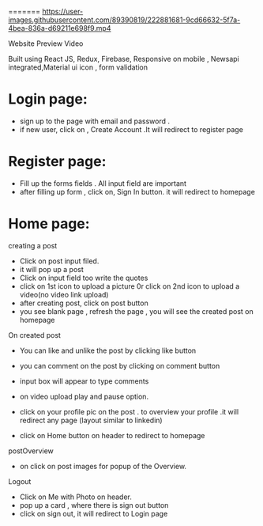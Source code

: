 

=======
https://user-images.githubusercontent.com/89390819/222881681-9cd66632-5f7a-4bea-836a-d69211e698f9.mp4

Website Preview Video

Built using React JS, Redux, Firebase, Responsive on mobile , Newsapi integrated,Material ui icon , form validation 


# Login page:

* sign up to the page with email and password .
* if new user, click on , Create Account .It will redirect to register page

# Register page:

* Fill up the forms fields . All input field are important
* after filling up form , click on, Sign In button. it will redirect to homepage

# Home page:
creating a post
* Click on post input filed.
* it will pop up a post
* Click on input field too write the quotes 
* click on 1st icon to upload a picture 0r click on 2nd icon to  upload a video(no video link upload)
* after creating post, click on post button
* you see blank page , refresh the page , you will see the created post on homepage

On created post
* You can like and unlike the post by clicking  like button
* you can comment on the post by clicking on comment button
* input box will appear to type comments
* on video upload play and pause option.

* click on your profile pic on the post . to overview your profile .it will redirect any page (layout similar to linkedin)
* click on Home button on header to redirect to homepage
 
postOverview
* on click on post images for popup of the Overview.

Logout
* Click on Me with Photo on header.
* pop up a card , where there is sign out button
* click on sign out, it will redirect to Login page
